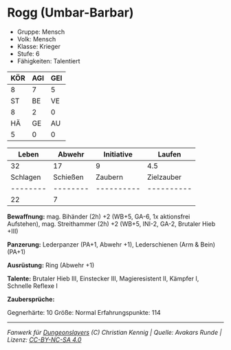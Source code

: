 # Rogg (Umbar-Barbar)  
- Gruppe: Mensch  
- Volk: Mensch  
- Klasse: Krieger  
- Stufe: 6  
- Fähigkeiten: Talentiert  


| KÖR | AGI | GEI |  
| --- | --- | --- |  
| 8   | 7   | 5   |
| ST  | BE  | VE  |  
| 8   | 2   | 0   |
| HÄ  | GE  | AU  |  
| 5   | 0   | 0   |


| Leben    | Abwehr   | Initiative | Laufen     |
| -------- | -------- | ---------- | ---------- |
| 32       | 17       | 9          | 4.5        |
| Schlagen | Schießen | Zaubern    | Zielzauber |
| -------- | -------- | ---------- | ---------- |
| 22       | 7        |            |            |

**Bewaffnung:**
mag. Bihänder (2h) +2 (WB+5, GA-6, 1x aktionsfrei Aufstehen), mag. Streithammer (2h) +2 (WB+5, INI-2, GA-2, Brutaler Hieb +III)

**Panzerung:**
Lederpanzer (PA+1, Abwehr +1), Lederschienen (Arm & Bein) (PA+1)

**Ausrüstung:**
Ring (Abwehr +1)

**Talente:**
Brutaler Hieb III, Einstecker III, Magieresistent II, Kämpfer I, Schnelle Reflexe I

**Zaubersprüche:**


Gegnerhärte: 10
Größe: Normal
Erfahrungspunkte: 114



___
*Fanwerk für [Dungeonslayers](https://www.dungeonslayers.net/) (C) Christian Kennig | Quelle: Avakars Runde | Lizenz: [CC-BY-NC-SA 4.0](https://creativecommons.org/licenses/by-nc-sa/4.0/deed.de)*